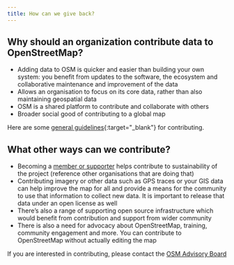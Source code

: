 ```yaml
---
title: How can we give back?
---
```


## Why should an organization contribute data to OpenStreetMap?

* Adding data to OSM is quicker and easier than building your own system: you benefit from updates to the software, the ecosystem and collaborative maintenance and improvement of the data 
* Allows an organisation to focus on its core data, rather than also maintaining geospatial data
* OSM is a shared platform to contribute and collaborate with others
* Broader social good of contributing to a global map

Here are some [general guidelines](https://wiki.openstreetmap.org/wiki/How_We_Map){:target="_blank"} for contributing.

## What other ways can we contribute?

* Becoming a <a href="{{site.baseurl}}/about-osm-community/donate-to-osm/">member or supporter</a> helps contribute to sustainability of the project (reference other organisations that are doing that)
* Contributing imagery or other data such as GPS traces or your GIS data can help improve the map for all and provide a means for the community to use that information to collect new data. It is important to release that data under an open license as well
* There’s also a range of supporting open source infrastructure which would benefit from contribution and support from wider community
* There is also a need for advocacy about OpenStreetMap, training, community engagement and more. You can contribute to OpenStreetMap without actually editing the map

If you are interested in contributing, please contact the <a href="mailto:advisoryboard(at)osmfoundation.org">OSM Advisory Board</a>
